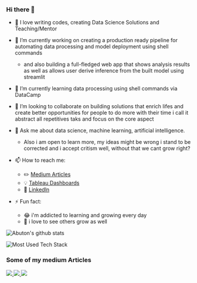 ### Hi there 👋

- :book: I love writing codes, creating Data Science Solutions and Teaching/Mentor

- 🔭 I’m currently working on creating a production ready pipeline for automating data processing and model deployment using shell commands
  - and also building a full-fledged web app that shows analysis results as well as allows user derive inference from the built model using streamlit
- 🌱 I’m currently learning data processing using shell commands via DataCamp
- 👯 I’m looking to collaborate on building solutions that enrich lifes and create better opportunities for people to do more with their time i call it abstract all repetitives taks and focus on the core aspect
- 💬 Ask me about data science, machine learning, artificial intelligence.
  - Also i am open to learn more, my ideas might be wrong i stand to be corrected and i accept critism well, without that we cant grow right?
- 📫 How to reach me: 
  - :pencil2: [Medium Articles](https://medium.com/@alaroabubakarolayemi_17412)
  - :bulb: [Tableau Dashboards](https://public.tableau.com/profile/abubakar.alaro3266#!/)
  - :office: [Linkedln](https://www.linkedln.com/in/abubakar-olayemi-alaro)
- ⚡ Fun fact: 
  - :joy: i'm addicted to learning and growing every day
  - :pencil: i love to see others grow as well
 
 ![Abuton's github stats](https://github-readme-stats.vercel.app/api?username=Abuton&count_private=true&show_icons=true&theme=radical&hide_rank=false)
 
 ![Most Used Tech Stack](https://github-readme-stats.vercel.app/api/top-langs/?username=Abuton)
 
 ### Some of my medium Articles
<a target="_blank" href="https://gtihub-readme-medium-recent-article.vercel.app/medium/@alaroabubakarolayemi_17412"><img src="https://github-readme-medium-recent-article.vercel.app/medium/@alaroabubakarolayemi_17412/0">
<a target="_blank" href="https://gtihub-readme-medium-recent-article.vercel.app/medium/@alaroabubakarolayemi_17412"><img src="https://github-readme-medium-recent-article.vercel.app/medium/@alaroabubakarolayemi_17412/1">
<a target="_blank" href="https://gtihub-readme-medium-recent-article.vercel.app/medium/@alaroabubakarolayemi_17412"><img src="https://github-readme-medium-recent-article.vercel.app/medium/@alaroabubakarolayemi_17412/2">
